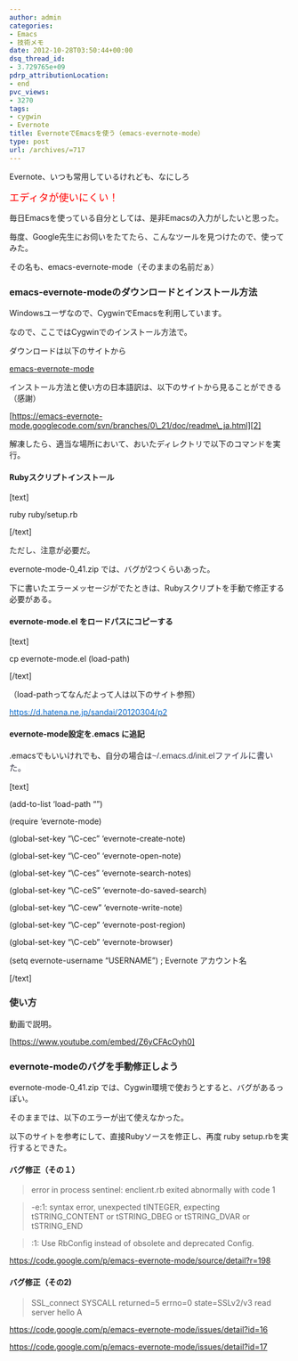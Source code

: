 ```yaml
---
author: admin
categories:
- Emacs
- 技術メモ
date: 2012-10-28T03:50:44+00:00
dsq_thread_id:
- 3.729765e+09
pdrp_attributionLocation:
- end
pvc_views:
- 3270
tags:
- cygwin
- Evernote
title: EvernoteでEmacsを使う（emacs-evernote-mode）
type: post
url: /archives/=717
---
```


Evernote、いつも常用しているけれども、なにしろ

<span style="color: #ff0000; font-size: large;">エディタが使いにくい！</span>

毎日Emacsを使っている自分としては、是非Emacsの入力がしたいと思った。
  
毎度、Google先生にお伺いをたてたら、こんなツールを見つけたので、使ってみた。

その名も、emacs-evernote-mode（そのままの名前だぁ）

### emacs-evernote-modeのダウンロードとインストール方法

Windowsユーザなので、CygwinでEmacsを利用しています。
  
なので、ここではCygwinでのインストール方法で。

ダウンロードは以下のサイトから
  
[emacs-evernote-mode][1]

インストール方法と使い方の日本語訳は、以下のサイトから見ることができる（感謝）
  
[https://emacs-evernote-mode.googlecode.com/svn/branches/0\_21/doc/readme\_ja.html][2]

解凍したら、適当な場所において、おいたディレクトリで以下のコマンドを実行。

#### Rubyスクリプトインストール

[text]
  
ruby ruby/setup.rb
  
[/text]
  
ただし、注意が必要だ。
  
evernote-mode-0_41.zip では、バグが2つくらいあった。
  
下に書いたエラーメッセージがでたときは、Rubyスクリプトを手動で修正する必要がある。

#### evernote-mode.el をロードパスにコピーする

[text]
  
cp evernote-mode.el (load-path)
  
[/text]
  
（load-pathってなんだよって人は以下のサイト参照）
  
[<span style="color: #0066cc;">https://d.hatena.ne.jp/sandai/20120304/p2</span>][3]

#### evernote-mode設定を.emacs に追記

.emacsでもいいけれでも、自分の場合は<span style="text-align: left; widows: 2; text-transform: none; background-color: #ffffff; text-indent: 0px; letter-spacing: normal; display: inline !important; font: 15px/22px arial, sans-sarif; white-space: normal; orphans: 2; float: none; color: #333344; word-spacing: 0px; -webkit-text-size-adjust: auto; -webkit-text-stroke-width: 0px;"><span style="font-family: Arial;">~/.emacs.d/init.elファイルに書いた。</span></span>

[text]
  
(add-to-list &#8216;load-path &#8220;<your load path>&#8221;)
  
(require &#8216;evernote-mode)
  
(global-set-key &#8220;\C-cec&#8221; &#8216;evernote-create-note)
  
(global-set-key &#8220;\C-ceo&#8221; &#8216;evernote-open-note)
  
(global-set-key &#8220;\C-ces&#8221; &#8216;evernote-search-notes)
  
(global-set-key &#8220;\C-ceS&#8221; &#8216;evernote-do-saved-search)
  
(global-set-key &#8220;\C-cew&#8221; &#8216;evernote-write-note)
  
(global-set-key &#8220;\C-cep&#8221; &#8216;evernote-post-region)
  
(global-set-key &#8220;\C-ceb&#8221; &#8216;evernote-browser)
  
(setq evernote-username &#8220;USERNAME&#8221;) ; Evernote アカウント名
  
[/text]

### 使い方

動画で説明。
  
[https://www.youtube.com/embed/Z6yCFAcOyh0]

### evernote-modeのバグを手動修正しよう

evernote-mode-0_41.zip では、Cygwin環境で使おうとすると、バグがあるっぽい。
  
そのままでは、以下のエラーが出て使えなかった。
  
以下のサイトを参考にして、直接Rubyソースを修正し、再度 ruby setup.rbを実行するとできた。

#### バグ修正（その１）

> error in process sentinel: enclient.rb exited abnormally with code 1
  
> -e:1: syntax error, unexpected tINTEGER, expecting tSTRING\_CONTENT or tSTRING\_DBEG or tSTRING\_DVAR or tSTRING\_END
  
> :1: Use RbConfig instead of obsolete and deprecated Config.

<https://code.google.com/p/emacs-evernote-mode/source/detail?r=198>

#### バグ修正（その2)

> SSL_connect SYSCALL returned=5 errno=0 state=SSLv2/v3 read server hello A

<https://code.google.com/p/emacs-evernote-mode/issues/detail?id=16>

<https://code.google.com/p/emacs-evernote-mode/issues/detail?id=17>

<div id="fastlookup_top" style="display: none;">
</div>

 [1]: https://code.google.com/p/emacs-evernote-mode/downloads/detail?name=evernote-mode-0_41.zip
 [2]: https://emacs-evernote-mode.googlecode.com/svn/branches/0_21/doc/readme_ja.html
 [3]: https://d.hatena.ne.jp/sandai/20120304/p2
